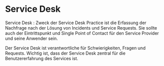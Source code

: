 # Service Desk

Service Desk
:
Zweck der Service Desk Practice ist die Erfassung der Nachfrage nach der Lösung von Incidents und Service Requests. Sie sollte auch der 
Eintrittspunkt und Single Point of Contact für den Service Provider und seine Anwender sein.

Der Service Desk ist verantwortliche für Schwierigkeiten, Fragen und Requests. Wichtig ist, dass der Service Desk zentral für die 
Benutzererfahrung des Services ist.